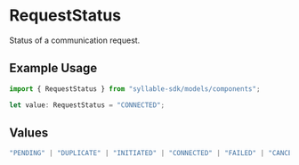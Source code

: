 # RequestStatus

Status of a communication request.

## Example Usage

```typescript
import { RequestStatus } from "syllable-sdk/models/components";

let value: RequestStatus = "CONNECTED";
```

## Values

```typescript
"PENDING" | "DUPLICATE" | "INITIATED" | "CONNECTED" | "FAILED" | "CANCELED" | "INVALID"
```